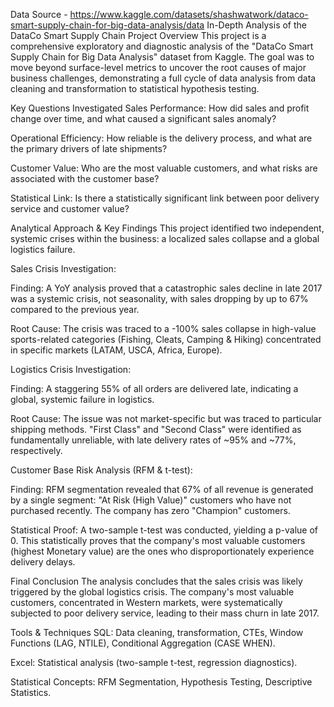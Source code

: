 Data Source - https://www.kaggle.com/datasets/shashwatwork/dataco-smart-supply-chain-for-big-data-analysis/data
In-Depth Analysis of the DataCo Smart Supply Chain
Project Overview
This project is a comprehensive exploratory and diagnostic analysis of the "DataCo Smart Supply Chain for Big Data Analysis" dataset from Kaggle. The goal was to move beyond surface-level metrics to uncover the root causes of major business challenges, demonstrating a full cycle of data analysis from data cleaning and transformation to statistical hypothesis testing.

Key Questions Investigated
Sales Performance: How did sales and profit change over time, and what caused a significant sales anomaly?

Operational Efficiency: How reliable is the delivery process, and what are the primary drivers of late shipments?

Customer Value: Who are the most valuable customers, and what risks are associated with the customer base?

Statistical Link: Is there a statistically significant link between poor delivery service and customer value?

Analytical Approach & Key Findings
This project identified two independent, systemic crises within the business: a localized sales collapse and a global logistics failure.

Sales Crisis Investigation:

Finding: A YoY analysis proved that a catastrophic sales decline in late 2017 was a systemic crisis, not seasonality, with sales dropping by up to 67% compared to the previous year.

Root Cause: The crisis was traced to a -100% sales collapse in high-value sports-related categories (Fishing, Cleats, Camping & Hiking) concentrated in specific markets (LATAM, USCA, Africa, Europe).

Logistics Crisis Investigation:

Finding: A staggering 55% of all orders are delivered late, indicating a global, systemic failure in logistics.

Root Cause: The issue was not market-specific but was traced to particular shipping methods. "First Class" and "Second Class" were identified as fundamentally unreliable, with late delivery rates of ~95% and ~77%, respectively.

Customer Base Risk Analysis (RFM & t-test):

Finding: RFM segmentation revealed that 67% of all revenue is generated by a single segment: "At Risk (High Value)" customers who have not purchased recently. The company has zero "Champion" customers.

Statistical Proof: A two-sample t-test was conducted, yielding a p-value of 0. This statistically proves that the company's most valuable customers (highest Monetary value) are the ones who disproportionately experience delivery delays.

Final Conclusion
The analysis concludes that the sales crisis was likely triggered by the global logistics crisis. The company's most valuable customers, concentrated in Western markets, were systematically subjected to poor delivery service, leading to their mass churn in late 2017.

Tools & Techniques
SQL: Data cleaning, transformation, CTEs, Window Functions (LAG, NTILE), Conditional Aggregation (CASE WHEN).

Excel: Statistical analysis (two-sample t-test, regression diagnostics).

Statistical Concepts: RFM Segmentation, Hypothesis Testing, Descriptive Statistics.
